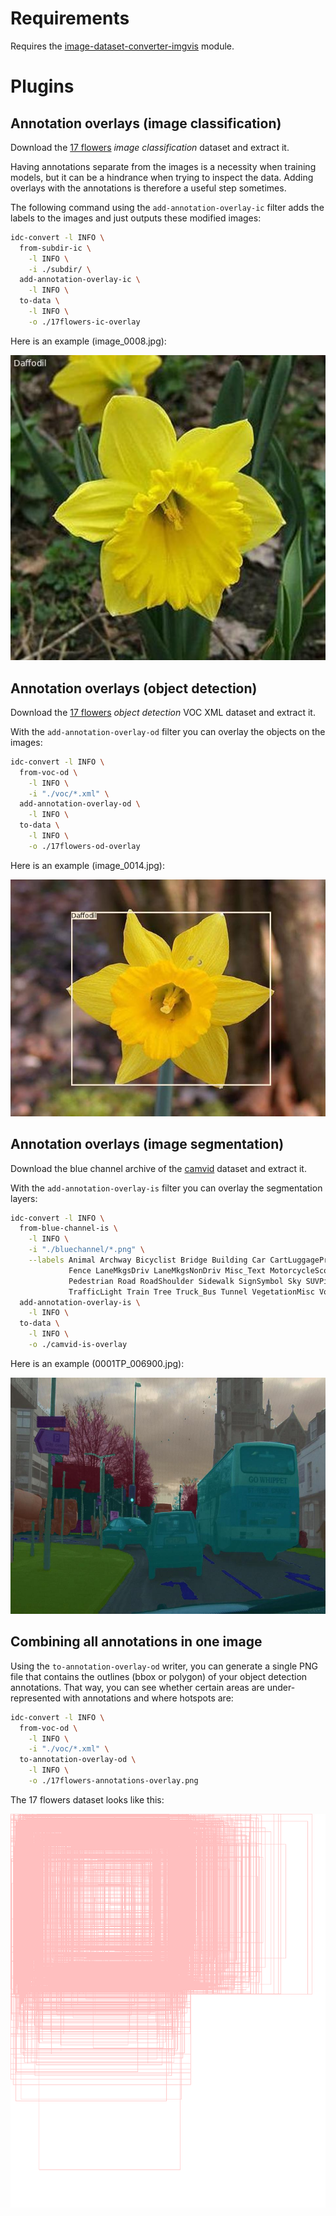 # Requirements

Requires the [image-dataset-converter-imgvis](https://github.com/waikato-datamining/image-dataset-converter-imgvis) module.


# Plugins

## Annotation overlays (image classification)  

Download the [17 flowers](https://datasets.cms.waikato.ac.nz/ufdl/17flowers/) 
*image classification* dataset and extract it.

Having annotations separate from the images is a necessity when training models, but it 
can be a hindrance when trying to inspect the data. Adding overlays with the annotations
is therefore a useful step sometimes.

The following command using the `add-annotation-overlay-ic` filter adds the labels to the 
images and just outputs these modified images: 

```bash
idc-convert -l INFO \
  from-subdir-ic \
    -l INFO \
    -i ./subdir/ \
  add-annotation-overlay-ic \
    -l INFO \
  to-data \
    -l INFO \
    -o ./17flowers-ic-overlay
```

Here is an example (image_0008.jpg):

![Example label overlay for image classification (image_0008.jpg)](img/image_0008.jpg)


## Annotation overlays (object detection)  

Download the [17 flowers](https://datasets.cms.waikato.ac.nz/ufdl/17flowers/) 
*object detection* VOC XML dataset and extract it.

With the `add-annotation-overlay-od` filter you can overlay the objects on the images: 

```bash
idc-convert -l INFO \
  from-voc-od \
    -l INFO \
    -i "./voc/*.xml" \
  add-annotation-overlay-od \
    -l INFO \
  to-data \
    -l INFO \
    -o ./17flowers-od-overlay
```

Here is an example (image_0014.jpg):

![Example label overlay for object detection (image_0014.jpg)](img/image_0014.jpg)


## Annotation overlays (image segmentation)  

Download the blue channel archive of the [camvid](https://datasets.cms.waikato.ac.nz/ufdl/camvid/) dataset
and extract it.

With the `add-annotation-overlay-is` filter you can overlay the segmentation layers: 

```bash
idc-convert -l INFO \
  from-blue-channel-is \
    -l INFO \
    -i "./bluechannel/*.png" \
    --labels Animal Archway Bicyclist Bridge Building Car CartLuggagePram Child Column_Pole \
             Fence LaneMkgsDriv LaneMkgsNonDriv Misc_Text MotorcycleScooter OtherMoving ParkingBlock \
             Pedestrian Road RoadShoulder Sidewalk SignSymbol Sky SUVPickupTruck TrafficCone \
             TrafficLight Train Tree Truck_Bus Tunnel VegetationMisc Void Wall \
  add-annotation-overlay-is \
    -l INFO \
  to-data \
    -l INFO \
    -o ./camvid-is-overlay
```

Here is an example (0001TP_006900.jpg):

![Example label overlay for image segmentation (0001TP_006900.jpg)](img/0001TP_006900.jpg)


## Combining all annotations in one image

Using the `to-annotation-overlay-od` writer, you can generate a single PNG file that contains
the outlines (bbox or polygon) of your object detection annotations. That way, you can see
whether certain areas are under-represented with annotations and where hotspots are:

```bash
idc-convert -l INFO \
  from-voc-od \
    -l INFO \
    -i "./voc/*.xml" \
  to-annotation-overlay-od \
    -l INFO \
    -o ./17flowers-annotations-overlay.png
```

The 17 flowers dataset looks like this:

![17 flowers dataset combined annotations on one image](img/17flowers-annotations-overlay.png)
